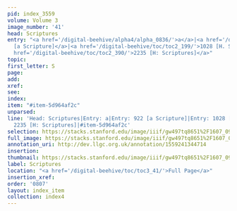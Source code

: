 ```yaml
---
pid: index_3559
volume: Volume 3
image_number: '41'
head: Scriptures
entry: "<a href='/digital-beehive/alpha4/alpha_0836/'>a</a>|<a href='/digital-beehive/toc/toc2_172/'>922
  [a Scripture]</a>|<a href='/digital-beehive/toc/toc2_199/'>1028 [H. Scriptures]</a>|<a
  href='/digital-beehive/toc/toc2_390/'>2235 [H: Scriptures]</a>"
topic: 
first_letter: S
page: 
add: 
xref: 
see: 
index: 
item: "#item-5d964af2c"
unparsed: 
line: 'Head: Scriptures|Entry: a|Entry: 922 [a Scripture]|Entry: 1028 [H. Scriptures]|Entry:
  2235 [H: Scriptures]|#item-5d964af2c'
selection: https://stacks.stanford.edu/image/iiif/gw497tq8651%2F1607_0984/879,2460,732,156/full/0/default.jpg
full_image: https://stacks.stanford.edu/image/iiif/gw497tq8651%2F1607_0984/full/full/0/default.jpg
annotation_uri: http://dev.llgc.org.uk/annotation/1559241344714
insertion: 
thumbnail: https://stacks.stanford.edu/image/iiif/gw497tq8651%2F1607_0984/879,2460,732,156/150,/0/default.jpg
label: Scriptures
location: "<a href='/digital-beehive/toc/toc3_41/'>Full Page</a>"
insertion_xref: 
order: '0807'
layout: index_item
collection: index4
---
```

